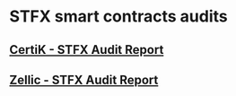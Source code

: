 # STFX smart contracts audits
## [CertiK - STFX Audit Report](https://github.com/STFX-IO/audits/blob/main/Certik%20-%20STFX%20Audit%20Report.pdf)
## [Zellic - STFX Audit Report](https://github.com/STFX-IO/audits/blob/main/STFX%20-%20Zellic%20Audit%20Report.pdf)
